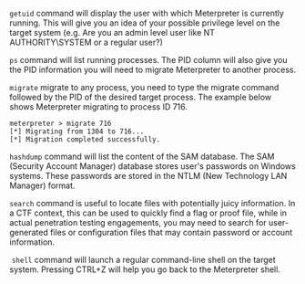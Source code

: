 
`getuid` command will display the user with which Meterpreter is currently running. This will give you an idea of your possible privilege level on the target system (e.g. Are you an admin level user like NT AUTHORITY\SYSTEM or a regular user?)

`ps` command will list running processes. The PID column will also give you the PID information you will need to migrate Meterpreter to another process.

`migrate` migrate to any process, you need to type the migrate command followed by the PID of the desired target process. The example below shows Meterpreter migrating to process ID 716.

```
meterpreter > migrate 716 
[*] Migrating from 1304 to 716... 
[*] Migration completed successfully.
```

`hashdump` command will list the content of the SAM database. The SAM (Security Account Manager) database stores user's passwords on Windows systems. These passwords are stored in the NTLM (New Technology LAN Manager) format.

`search` command is useful to locate files with potentially juicy information. In a CTF context, this can be used to quickly find a flag or proof file, while in actual penetration testing engagements, you may need to search for user-generated files or configuration files that may contain password or account information.

 `shell` command will launch a regular command-line shell on the target system. Pressing CTRL+Z will help you go back to the Meterpreter shell.
 